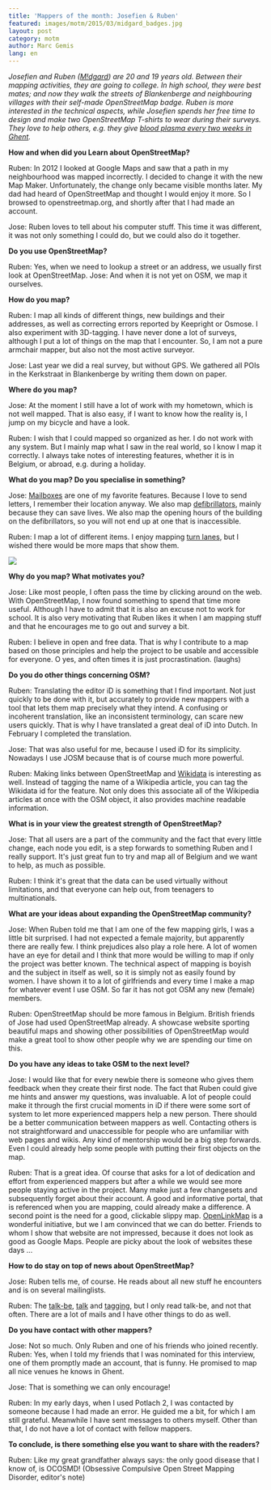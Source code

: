 ```yaml
---
title: 'Mappers of the month: Josefien & Ruben'
featured: images/motm/2015/03/midgard_badges.jpg
layout: post
category: motm
author: Marc Gemis
lang: en
---
```


_Josefien and Ruben (<a href="https://openstreetmap.org/user/M!dgard">M!dgard</a>) are 20 and 19 years old. Between their mapping activities, they are going to college. In high school, they were best mates; and now they walk the streets of Blankenberge and neighbouring villages with their self-made OpenStreetMap badge. Ruben is more interested in the technical aspects, while Josefien spends her free time to design and make two OpenStreetMap T-shirts to wear during their surveys. They love to help others, e.g. they give [blood plasma every two weeks in Ghent](https://www.openstreetmap.org/way/334861945)._

**How and when did you Learn about OpenStreetMap?**

Ruben: In 2012 I looked at Google Maps and saw that a path in my neighbourhood was mapped incorrectly. I decided to change it with the new Map Maker. Unfortunately, the change only became visible months later. My dad had heard of OpenStreetMap and thought I would enjoy it more. So I browsed to openstreetmap.org, and shortly after that I had made an account.

Jose: Ruben loves to tell about his computer stuff. This time it was different, it was not only something I could do, but we could also do it together.

**Do you use OpenStreetMap?**

Ruben: Yes, when we need to lookup a street or an address, we usually first look at OpenStreetMap. Jose: And when it is not yet on OSM, we map it ourselves.

**How do you map?**

Ruben: I map all kinds of different things, new buildings and their addresses, as well as correcting errors reported by Keepright or Osmose. I also experiment with 3D-tagging. I have never done a lot of surveys, although I put a lot of things on the map that I encounter. So, I am not a pure armchair mapper, but also not the most active surveyor.

Jose: Last year we did a real survey, but without GPS. We gathered all POIs in the Kerkstraat in Blankenberge by writing them down on paper.

**Where do you map?**

Jose: At the moment I still have a lot of work with my hometown, which is not well mapped. That is also easy, if I want to know how the reality is, I jump on my bicycle and have a look.

Ruben: I wish that I could mapped so organized as her. I do not work with any system. But I mainly map what I saw in the real world, so I know I map it correctly. I always take notes of interesting features, whether it is in Belgium, or abroad, e.g. during a holiday.

**What do you map? Do you specialise in something?**

Jose: [Mailboxes](http://wiki.openstreetmap.org/wiki/Tag:amenity%3Dpost_box) are one of my favorite features. Because I love to send letters, I remember their location anyway. We also map [defibrillators](http://wiki.openstreetmap.org/wiki/Tag:emergency%3Ddefibrillator), mainly because they can save lives. We also map the opening hours of the building on the defibrillators, so you will not end up at one that is inaccessible.

Ruben: I map a lot of different items. I enjoy mapping [turn lanes](http://wiki.openstreetmap.org/wiki/Key:turn), but I wished there would be more maps that show them.

<img src="{{ site.baseurl }}/assets/images/motm/2015/03/midgard_kerkstraat.png"/>

**Why do you map? What motivates you?**


Jose: Like most people, I often pass the time by clicking around on the web. With OpenStreetMap, I now found something to spend that time more useful. Although I have to admit that it is also an excuse not to work for school. It is also very motivating that Ruben likes it when I am mapping stuff and that he encourages me to go out and survey a bit.

Ruben: I believe in open and free data. That is why I contribute to a map based on those principles and help the project to be usable and accessible for everyone. O yes, and often times it is just procrastination. (laughs)

**Do you do other things concerning OSM?**

Ruben: Translating the editor iD is something that I find important. Not just quickly to be done with it, but accurately to provide new mappers with a tool that lets them map precisely what they intend. A confusing or incoherent translation, like an inconsistent terminology, can scare new users quickly. That is why I have translated a great deal of iD into Dutch. In February I completed the translation.

Jose: That was also useful for me, because I used iD for its simplicity. Nowadays I use JOSM because that is of course much more powerful.

Ruben: Making links between OpenStreetMap and [Wikidata](http://wikidata.org/) is interesting as well. Instead of tagging the name of a Wikipedia article, you can tag the Wikidata id for the feature. Not only does this associate all of the Wikipedia articles at once with the OSM object, it also provides machine readable information.

**What is in your view the greatest strength of OpenStreetMap?**

Jose: That all users are a part of the community and the fact that every little change, each node you edit, is a step forwards to something Ruben and I really support. It's just great fun to try and map all of Belgium and we want to help, as much as possible.

Ruben: I think it's great that the data can be used virtually without limitations, and that everyone can help out, from teenagers to multinationals.

**What are your ideas about expanding the OpenStreetMap community?**

Jose: When Ruben told me that I am one of the few mapping girls, I was a little bit surprised. I had not expected a female majority, but apparently there are really few. I think prejudices also play a role here. A lot of women have an eye for detail and I think that more would be willing to map if only the project was better known. The technical aspect of mapping is boyish and the subject in itself as well, so it is simply not as easily found by women. I have shown it to a lot of girlfriends and every time I make a map for whatever event I use OSM. So far it has not got OSM any new (female) members.

Ruben: OpenStreetMap should be more famous in Belgium. British friends of Jose had used OpenStreetMap already. A showcase website sporting beautiful maps and showing other possibilities of OpenStreetMap would make a great tool to show other people why we are spending our time on this.

**Do you have any ideas to take OSM to the next level?**

Jose: I would like that for every newbie there is someone who gives them feedback when they create their first node. The fact that Ruben could give me hints and answer my questions, was invaluable. A lot of people could make it through the first crucial moments in iD if there were some sort of system to let more experienced mappers help a new person. There should be a better communication between mappers as well. Contacting others is not straightforward and unaccessible for people who are unfamiliar with web pages and wikis. Any kind of mentorship would be a big step forwards. Even I could already help some people with putting their first objects on the map.

Ruben: That is a great idea. Of course that asks for a lot of dedication and effort from experienced mappers but after a while we would see more people staying active in the project. Many make just a few changesets and subsequently forget about their account. A good and informative portal, that is referenced when you are mapping, could already make a difference. A second point is the need for a good, clickable slippy map. [OpenLinkMap](http://www.openlinkmap.org/) is a wonderful initiative, but we I am convinced that we can do better. Friends to whom I show that website are not impressed, because it does not look as good as Google Maps. People are picky about the look of websites these days ...

**How to do stay on top of news about OpenStreetMap?**

Jose: Ruben tells me, of course. He reads about all new stuff he encounters and is on several mailinglists.

Ruben: The [talk-be](https://lists.openstreetmap.org/listinfo/talk-be), [talk](https://lists.openstreetmap.org/listinfo/talk) and [tagging](https://lists.openstreetmap.org/listinfo/tagging), but I only read talk-be, and not that often. There are a lot of mails and I have other things to do as well.

**Do you have contact with other mappers?**

Jose: Not so much. Only Ruben and one of his friends who joined recently. Ruben: Yes, when I told my friends that I was nominated for this interview, one of them promptly made an account, that is funny. He promised to map all nice venues he knows in Ghent.

Jose: That is something we can only encourage!

Ruben: In my early days, when I used Potlach 2, I was contacted by someone because I had made an error. He guided me a bit, for which I am still grateful. Meanwhile I have sent messages to others myself. Other than that, I do not have a lot of contact with fellow mappers.

**To conclude, is there something else you want to share with the readers?**

Ruben: Like my great grandfather always says: the only good disease that I know of, is OCOSMD! (Obsessive Compulsive Open Street Mapping Disorder, editor's note)
